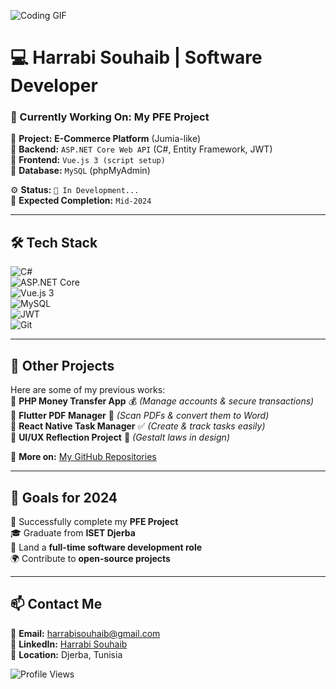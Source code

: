 ![Coding GIF](https://media.giphy.com/media/13HgwGsXF0aiGY/giphy.gif)

# 💻 Harrabi Souhaib | Software Developer

### 🚀 Currently Working On: My PFE Project  
📌 **Project:** **E-Commerce Platform** (Jumia-like)  
🔹 **Backend:** `ASP.NET Core Web API` (C#, Entity Framework, JWT)  
🔹 **Frontend:** `Vue.js 3 (script setup)`  
🔹 **Database:** `MySQL` (phpMyAdmin)  

⚙ **Status:** `🚧 In Development...`  
📅 **Expected Completion:** `Mid-2024`  

---

## 🛠️ Tech Stack  
![C#](https://img.shields.io/badge/-C%23-purple?style=flat-square&logo=csharp)  
![ASP.NET Core](https://img.shields.io/badge/-ASP.NET%20Core-blue?style=flat-square&logo=dotnet)  
![Vue.js 3](https://img.shields.io/badge/-Vue.js%203-green?style=flat-square&logo=vue.js)  
![MySQL](https://img.shields.io/badge/-MySQL-blue?style=flat-square&logo=mysql)  
![JWT](https://img.shields.io/badge/-JWT-orange?style=flat-square&logo=json-web-tokens)  
![Git](https://img.shields.io/badge/-Git-red?style=flat-square&logo=git)  

---

## 📌 Other Projects  
Here are some of my previous works:  
🔹 **PHP Money Transfer App** 💰 *(Manage accounts & secure transactions)*  
🔹 **Flutter PDF Manager** 📄 *(Scan PDFs & convert them to Word)*  
🔹 **React Native Task Manager** ✅ *(Create & track tasks easily)*  
🔹 **UI/UX Reflection Project** 🎨 *(Gestalt laws in design)*  

📂 **More on:** [My GitHub Repositories](https://github.com/CodeBySouhaib?tab=repositories)  

---

## 🎯 Goals for 2024  
🚀 Successfully complete my **PFE Project**  
🎓 Graduate from **ISET Djerba**  
💼 Land a **full-time software development role**  
🌍 Contribute to **open-source projects**  

---

## 📫 Contact Me  
📩 **Email:** [harrabisouhaib@gmail.com](mailto:harrabisouhaib@gmail.com)  
💼 **LinkedIn:** [Harrabi Souhaib](https://www.linkedin.com/in/harrabisouhaib)  
📍 **Location:** Djerba, Tunisia

![Profile Views](https://komarev.com/ghpvc/?username=CodeBySouhaib&color=green)
